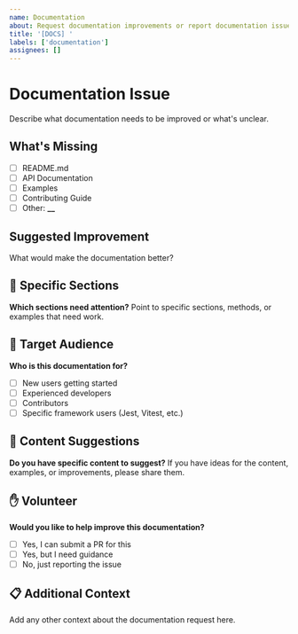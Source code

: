```yaml
---
name: Documentation
about: Request documentation improvements or report documentation issues
title: '[DOCS] '
labels: ['documentation']
assignees: []
---
```


# Documentation Issue

Describe what documentation needs to be improved or what's unclear.

## What's Missing

- [ ] README.md
- [ ] API Documentation
- [ ] Examples
- [ ] Contributing Guide
- [ ] Other: **\_\_**

## Suggested Improvement

What would make the documentation better?

## 📖 Specific Sections

**Which sections need attention?**
Point to specific sections, methods, or examples that need work.

## 🎯 Target Audience

**Who is this documentation for?**

- [ ] New users getting started
- [ ] Experienced developers
- [ ] Contributors
- [ ] Specific framework users (Jest, Vitest, etc.)

## 📝 Content Suggestions

**Do you have specific content to suggest?**
If you have ideas for the content, examples, or improvements, please share them.

## ✋ Volunteer

**Would you like to help improve this documentation?**

- [ ] Yes, I can submit a PR for this
- [ ] Yes, but I need guidance
- [ ] No, just reporting the issue

## 📋 Additional Context

Add any other context about the documentation request here.
